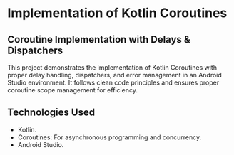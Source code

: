 # Implementation of Kotlin Coroutines
## Coroutine Implementation with Delays & Dispatchers
This project demonstrates the implementation of Kotlin Coroutines with proper delay handling, dispatchers, and error management in an Android Studio environment. It follows clean code principles and ensures proper coroutine scope management for efficiency.

## Technologies Used
- Kotlin.
- Coroutines: For asynchronous programming and concurrency.
- Android Studio.
